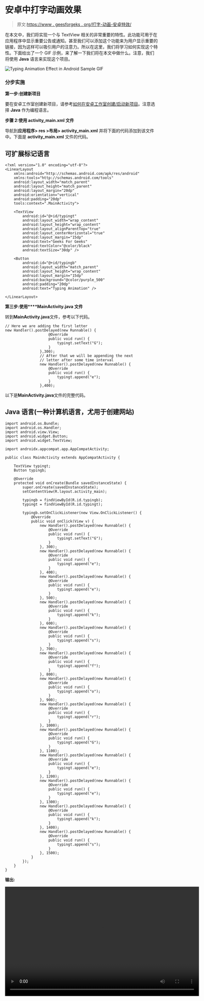 # 安卓中打字动画效果

> 原文:[https://www . geesforgeks . org/打字-动画-安卓特效/](https://www.geeksforgeeks.org/typing-animation-effect-in-android/)

在本文中，我们将实现一个与 TextView 相关的非常重要的特性。此功能可用于在应用程序中显示重要公告或通知。甚至我们可以添加这个功能来为用户显示重要的链接，因为这样可以吸引用户的注意力。所以在这里，我们将学习如何实现这个特性。下面给出了一个 GIF 示例，来了解一下我们将在本文中做什么。注意，我们将使用 **Java** 语言来实现这个项目。

![Typing Animation Effect in Android Sample GIF](img/06ee1f53c11277f0410b851add563eb8.png)

### **分步实施**

**第一步:创建新项目**

要在安卓工作室创建新项目，请参考[如何在安卓工作室创建/启动新项目](https://www.geeksforgeeks.org/android-how-to-create-start-a-new-project-in-android-studio/)。注意选择 **Java** 作为编程语言。

**步骤 2:使用 activity_main.xml 文件**

导航到**应用程序> res >布局> activity_main.xml** 并将下面的代码添加到该文件中。下面是 **activity_main.xml** 文件的代码。

## 可扩展标记语言

```
<?xml version="1.0" encoding="utf-8"?>
<LinearLayout 
    xmlns:android="http://schemas.android.com/apk/res/android"
    xmlns:tools="http://schemas.android.com/tools"
    android:layout_width="match_parent"
    android:layout_height="match_parent"
    android:layout_margin="20dp"
    android:orientation="vertical"
    android:padding="20dp"
    tools:context=".MainActivity">

    <TextView
        android:id="@+id/typingt"
        android:layout_width="wrap_content"
        android:layout_height="wrap_content"
        android:layout_alignParentTop="true"
        android:layout_centerHorizontal="true"
        android:layout_margin="15dp"
        android:text="Geeks For Geeks"
        android:textColor="@color/black"
        android:textSize="30dp" />

    <Button
        android:id="@+id/typingb"
        android:layout_width="match_parent"
        android:layout_height="wrap_content"
        android:layout_margin="15dp"
        android:background="@color/purple_500"
        android:padding="20dp"
        android:text="Typing Animation" />

</LinearLayout>
```

**第三步:使用****MainActivity.java 文件**

转到**MainActivity.java**文件，参考以下代码。

```
// Here we are adding the first letter
new Handler().postDelayed(new Runnable() {
                    @Override
                    public void run() {
                        typingt.setText("G");
                    }
                },300);
                // After that we will be appending the next
                // letter after some time interval
                new Handler().postDelayed(new Runnable() {
                    @Override
                    public void run() {
                        typingt.append("e");
                    }
                },400);
```

以下是**MainActivity.java**文件的完整代码。

## Java 语言(一种计算机语言，尤用于创建网站)

```
import android.os.Bundle;
import android.os.Handler;
import android.view.View;
import android.widget.Button;
import android.widget.TextView;

import androidx.appcompat.app.AppCompatActivity;

public class MainActivity extends AppCompatActivity {

    TextView typingt;
    Button typingb;

    @Override
    protected void onCreate(Bundle savedInstanceState) {
        super.onCreate(savedInstanceState);
        setContentView(R.layout.activity_main);

        typingb = findViewById(R.id.typingb);
        typingt = findViewById(R.id.typingt);

        typingb.setOnClickListener(new View.OnClickListener() {
            @Override
            public void onClick(View v) {
                new Handler().postDelayed(new Runnable() {
                    @Override
                    public void run() {
                        typingt.setText("G");
                    }
                }, 300);
                new Handler().postDelayed(new Runnable() {
                    @Override
                    public void run() {
                        typingt.append("e");
                    }
                }, 400);
                new Handler().postDelayed(new Runnable() {
                    @Override
                    public void run() {
                        typingt.append("e");
                    }
                }, 500);
                new Handler().postDelayed(new Runnable() {
                    @Override
                    public void run() {
                        typingt.append("k");
                    }
                }, 600);
                new Handler().postDelayed(new Runnable() {
                    @Override
                    public void run() {
                        typingt.append("s");
                    }
                }, 700);
                new Handler().postDelayed(new Runnable() {
                    @Override
                    public void run() {
                        typingt.append("f");
                    }
                }, 800);
                new Handler().postDelayed(new Runnable() {
                    @Override
                    public void run() {
                        typingt.append("o");
                    }
                }, 900);
                new Handler().postDelayed(new Runnable() {
                    @Override
                    public void run() {
                        typingt.append("r");
                    }
                }, 1000);
                new Handler().postDelayed(new Runnable() {
                    @Override
                    public void run() {
                        typingt.append("G");
                    }
                }, 1100);
                new Handler().postDelayed(new Runnable() {
                    @Override
                    public void run() {
                        typingt.append("e");
                    }
                }, 1200);
                new Handler().postDelayed(new Runnable() {
                    @Override
                    public void run() {
                        typingt.append("e");
                    }
                }, 1300);
                new Handler().postDelayed(new Runnable() {
                    @Override
                    public void run() {
                        typingt.append("k");
                    }
                }, 1400);
                new Handler().postDelayed(new Runnable() {
                    @Override
                    public void run() {
                        typingt.append("s");
                    }
                }, 1500);
            }
        });
    }
}
```

**输出:**

<video class="wp-video-shortcode" id="video-591625-1" width="640" height="360" preload="metadata" controls=""><source type="video/mp4" src="https://media.geeksforgeeks.org/wp-content/uploads/20210410223048/typinganimate.mp4?_=1">[https://media.geeksforgeeks.org/wp-content/uploads/20210410223048/typinganimate.mp4](https://media.geeksforgeeks.org/wp-content/uploads/20210410223048/typinganimate.mp4)</video>